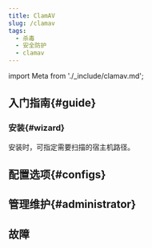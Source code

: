 ```yaml
---
title: ClamAV
slug: /clamav
tags:
  - 杀毒
  - 安全防护
  - clamav
---
```


import Meta from './_include/clamav.md';

<Meta name="meta" />

## 入门指南{#guide}

### 安装{#wizard}

安装时，可指定需要扫描的宿主机路径。  

## 配置选项{#configs}


## 管理维护{#administrator}


## 故障
